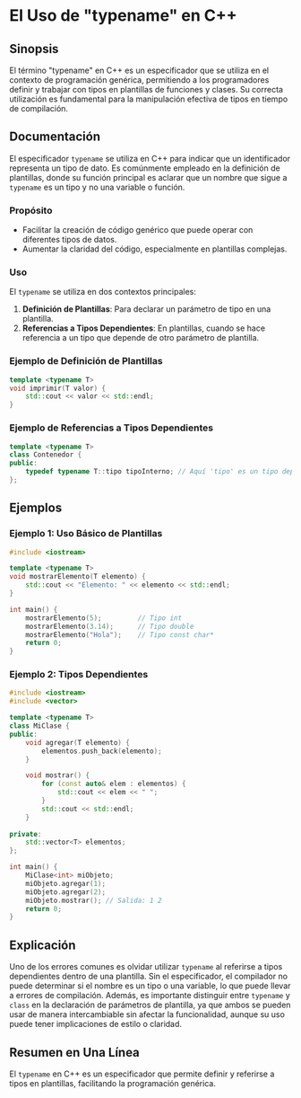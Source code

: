 <!--
Meta Description: # El Uso de "typename" en C++ ## Sinopsis El término "typename" en C++ es un especificador que se utiliza en el contexto de programación genérica, per...
Meta Keywords: typename, tipo, que, tipos, plantillas
-->

# El Uso de "typename" en C++

## Sinopsis
El término "typename" en C++ es un especificador que se utiliza en el contexto de programación genérica, permitiendo a los programadores definir y trabajar con tipos en plantillas de funciones y clases. Su correcta utilización es fundamental para la manipulación efectiva de tipos en tiempo de compilación.

## Documentación
El especificador `typename` se utiliza en C++ para indicar que un identificador representa un tipo de dato. Es comúnmente empleado en la definición de plantillas, donde su función principal es aclarar que un nombre que sigue a `typename` es un tipo y no una variable o función. 

### Propósito
- Facilitar la creación de código genérico que puede operar con diferentes tipos de datos.
- Aumentar la claridad del código, especialmente en plantillas complejas.
  
### Uso
El `typename` se utiliza en dos contextos principales:
1. **Definición de Plantillas**: Para declarar un parámetro de tipo en una plantilla.
2. **Referencias a Tipos Dependientes**: En plantillas, cuando se hace referencia a un tipo que depende de otro parámetro de plantilla.

### Ejemplo de Definición de Plantillas
```cpp
template <typename T>
void imprimir(T valor) {
    std::cout << valor << std::endl;
}
```

### Ejemplo de Referencias a Tipos Dependientes
```cpp
template <typename T>
class Contenedor {
public:
    typedef typename T::tipo tipoInterno; // Aquí 'tipo' es un tipo dependiente
};
```

## Ejemplos

### Ejemplo 1: Uso Básico de Plantillas
```cpp
#include <iostream>

template <typename T>
void mostrarElemento(T elemento) {
    std::cout << "Elemento: " << elemento << std::endl;
}

int main() {
    mostrarElemento(5);         // Tipo int
    mostrarElemento(3.14);      // Tipo double
    mostrarElemento("Hola");    // Tipo const char*
    return 0;
}
```

### Ejemplo 2: Tipos Dependientes
```cpp
#include <iostream>
#include <vector>

template <typename T>
class MiClase {
public:
    void agregar(T elemento) {
        elementos.push_back(elemento);
    }

    void mostrar() {
        for (const auto& elem : elementos) {
            std::cout << elem << " ";
        }
        std::cout << std::endl;
    }
    
private:
    std::vector<T> elementos;
};

int main() {
    MiClase<int> miObjeto;
    miObjeto.agregar(1);
    miObjeto.agregar(2);
    miObjeto.mostrar(); // Salida: 1 2
    return 0;
}
```

## Explicación
Uno de los errores comunes es olvidar utilizar `typename` al referirse a tipos dependientes dentro de una plantilla. Sin el especificador, el compilador no puede determinar si el nombre es un tipo o una variable, lo que puede llevar a errores de compilación. Además, es importante distinguir entre `typename` y `class` en la declaración de parámetros de plantilla, ya que ambos se pueden usar de manera intercambiable sin afectar la funcionalidad, aunque su uso puede tener implicaciones de estilo o claridad.

## Resumen en Una Línea
El `typename` en C++ es un especificador que permite definir y referirse a tipos en plantillas, facilitando la programación genérica.